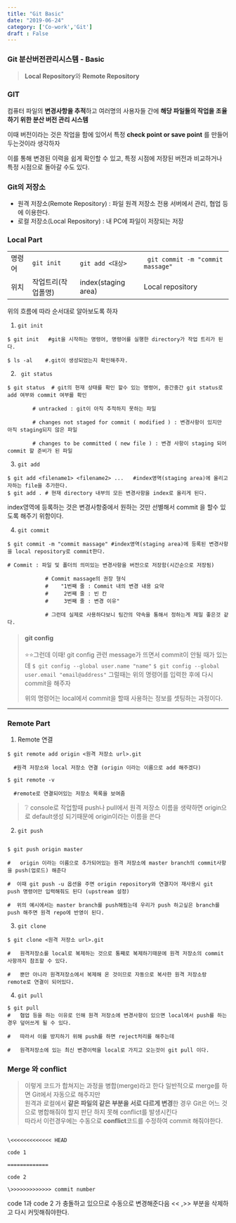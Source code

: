 ```yaml
---
title: "Git Basic"
date: "2019-06-24"
category: ['Co-work','Git']
draft : False
---
```


### Git 분산버전관리시스템 - Basic 

> **Local Repository**와 **Remote Repository**


### GIT 

컴퓨터 파일의 **변경사항을 추적**하고
여러명의 사용자들 간에 **해당 파일들의 작업을 조율하기 위한 분산 버전 관리 시스템**

이때 버전이라는 것은 작업을 함에 있어서 특정 **check point or save point** 를 만들어 두는것이라 생각하자

이를 통해 변경된 이력을 쉽게 확인할 수 있고,
특정 시점에 저장된 버전과 비교하거나 특정 시점으로 돌아갈 수도 있다.


### Git의 저장소

* 원격 저장소(Remote Repository) : 파일 원격 저장소 전용 서버에서 관리, 협업 등에 이용한다.
* 로컬 저장소(Local Repository) : 내 PC에 파일이 저장되는 저장



### Local Part

|   |   |   |    |
|---|---|---|---|
|명령어  | `git init`|  `git add <대상> `| ` git commit -m "commit massage"`|
|위치   |작업트리(작업폴명)| index(staging area) | Local repository|


위의 흐름에 따라 순서대로 알아보도록 하자



1. `git init`

```shell
$ git init   #git을 시작하는 명령어, 명령어를 실행한 directory가 작업 트리가 된다.
           
$ ls -al    #.git이 생성되었는지 확인해주자.
```


2. ` git status`


```shell
$ git status  # git의 현재 상태를 확인 할수 있는 명령어, 중간중간 git status로 add 여부와 commit 여부를 확인
        
        # untracked : git이 아직 추적하지 못하는 파일
        
        # changes not staged for commit ( modified ) : 변경사항이 있지만 아직 staging되지 않은 파일
        
        # changes to be committed ( new file ) : 변경 사항이 staging 되어 commit 할 준비가 된 파일
```

3. `git add`

```shell
$ git add <filename1> <filename2> ...   #index영역(staging area)에 올리고자하는 file을 추가한다.
$ git add . # 현재 directory 내부의 모든 변경사항을 index로 올리게 된다.
```

 

index영역에 등록하는 것은 변경사항중에서 원하는 것만 선별해서 commit 을 할수 있도록 해주기 위함이다.


4. `git commit `

```shell
$ git commit -m "commit massage" #index영역(staging area)에 등록된 변경사항을 local repository로 commit한다.
       
# Commit : 파일 및 폴더의 의미있는 변경사항을 버전으로 저장함(시간순으로 저장됨)

            # Commit massage의 권장 형식 
            #    "1번째 줄 : Commit 내의 변경 내용 요약
            #     2번째 줄 : 빈 칸
            #     3번째 줄 : 변경 이유"

            # 그런데 실제로 사용하다보니 팀간의 약속을 통해서 정하는게 제일 좋은것 같다.
```
> #### git config 
>⭐⭐그런데 이때! git config 관련 message가 뜨면서 commit이 안될 때가 있는데
>`$ git config --global user.name "name"`
>`$ git config --global user.email "email@address"`
>그럴때는 위의 명령어를 입력한 후에 다시 commit을 해주자
>
>위의 명령어는 local에서 commit을 할때 사용하는 정보를 셋팅하는 과정이다.


***

### Remote Part

1. Remote 연결

```shell
$ git remote add origin <원격 저장소 url>.git

  #원격 저장소와 local 저장소 연결 (origin 이라는 이름으로 add 해주겠다)

$ git remote -v   

  #remote로 연결되어있는 저장소 목록을 보여줌
```

>❔ console로 작업할때 push나 pull에서 원격 저장소 이름을 생략하면 origin으로 default생성 되기때문에 origin이라는 이름을 쓴다


2. `git push`


```shell

$ git push origin master    

#   origin 이라는 이름으로 추가되어있는 원격 저장소에 master branch의 commit사항을 push(업로드) 해준다

#  이때 git push -u 옵션을 주면 origin repository와 연결지어 재사용시 git push 명령어만 입력해줘도 된다 (upstream 설정)

#  위의 예시에서는 master branch를 push해줬는데 우리가 push 하고싶은 branch를 push 해주면 원격 repo에 반영이 된다.
```


3. `git clone`

```shell
$ git clone <원격 저장소 url>.git  

#   원격저장소를 local로 복제하는 것으로 통째로 복제하기때문에 원격 저장소의 commit 사항까지 참조할 수 있다.

#   뿐만 아니라 원격저장소에서 복제해 온 것이므로 자동으로 복사한 원격 저장소랑 remote로 연결이 되어있다. 
```

4. `git pull`

```shell
$ git pull
#   협업 등을 하는 이유로 인해 원격 저장소에 변경사항이 있으면 local에서 push를 하는 경우 덮어쓰게 될 수 있다.

#   따라서 이를 방지하기 위해 push를 하면 reject처리를 해주는데

#   원격저장소에 있는 최신 변경이력을 local로 가지고 오는것이 git pull 이다.
```



### Merge 와 conflict

>이렇게 코드가 합쳐지는 과정을 병합(merge)라고 한다
>일반적으로 merge를 하면 Git에서 자동으로 해주지만   
>원격과 로컬에서 **같은 파일의 같은 부분을 서로 다르게 변경**한 경우
>Git은 어느 것으로 병합해줘야 할지 판단 하지 못해 conflict를 발생시킨다   
>따라서 이런경우에는 수동으로 **conflict**코드를 수정하여 commit 해줘야한다.



```shell

\<<<<<<<<<<<<< HEAD

code 1 

=============

code 2

\>>>>>>>>>>>>> commit number
```
code 1과 code 2 가 충돌하고 있으므로 수동으로 변경해준다음 << ,>> 부분을 삭제하고 다시 커밋해줘야한다.




